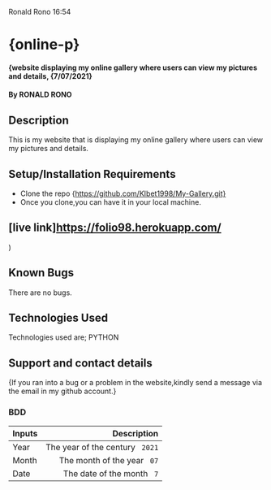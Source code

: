 Ronald Rono  16:54
# {online-p}
#### {website displaying my online gallery where users can view my pictures and details, {7/07/2021}
#### By RONALD RONO
## Description
This is my website that is displaying my online gallery where users can view my pictures and details.
## Setup/Installation Requirements
* Clone the repo {https://github.com/KIbet1998/My-Gallery.git}
* Once you clone,you can have it in your local machine.
## [live link]https://folio98.herokuapp.com/
)
## Known Bugs
There are no bugs.
## Technologies Used
Technologies used are;
PYTHON
## Support and contact details
{If you ran into a bug or a problem in the website,kindly send a message via the email in my github account.}
### BDD
| Inputs | Description |
|:---        |          ---: |
| Year   | The year of the century `` 2021``  |
| Month  | The month of the year `` 07``  |
| Date   | The date of the month `` 7`` | -->
